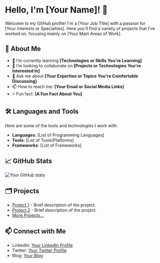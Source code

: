 # Hello, I'm [Your Name]! 👋

Welcome to my GitHub profile! I'm a [Your Job Title] with a passion for [Your Interests or Specialties]. Here you'll find a variety of projects that I’ve worked on, focusing mainly on [Your Main Areas of Work].

## 🚀 About Me

- 🌱 I’m currently learning **[Technologies or Skills You're Learning]**
- 👯 I’m looking to collaborate on **[Projects or Technologies You're Interested In]**
- 💬 Ask me about **[Your Expertise or Topics You're Comfortable Discussing]**
- 📫 How to reach me: **[Your Email or Social Media Links]**
- ⚡ Fun fact: **[A Fun Fact About You]**

## 🛠️ Languages and Tools

Here are some of the tools and technologies I work with:

- **Languages**: [List of Programming Languages]
- **Tools**: [List of Tools/Platforms]
- **Frameworks**: [List of Frameworks]

## 📈 GitHub Stats

![Your GitHub stats](https://github-readme-stats.vercel.app/api?username=MasudaTatsuki&show_icons=true&theme=radical)

## 🗂️ Projects

- [Project 1](link-to-project-1) - Brief description of the project.
- [Project 2](link-to-project-2) - Brief description of the project.
- [More Projects...](link-to-repo-or-website)

## 📫 Connect with Me

- LinkedIn: [Your LinkedIn Profile](https://linkedin.com/in/yourusername)
- Twitter: [Your Twitter Profile](https://twitter.com/yourusername)
- Blog: [Your Blog](https://yourblog.com)

